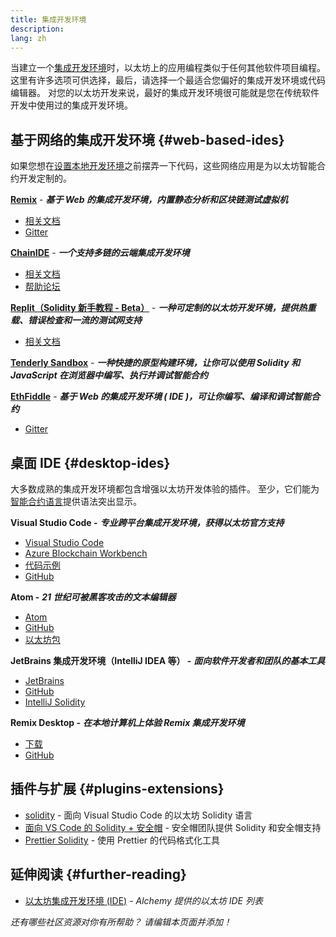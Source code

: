 ```yaml
---
title: 集成开发环境
description:
lang: zh
---
```


当建立一个[集成开发环境](https://wikipedia.org/wiki/Integrated_development_environment)时，以太坊上的应用编程类似于任何其他软件项目编程。 这里有许多选项可供选择，最后，请选择一个最适合您偏好的集成开发环境或代码编辑器。 对您的以太坊开发来说，最好的集成开发环境很可能就是您在传统软件开发中使用过的集成开发环境。

## 基于网络的集成开发环境 {#web-based-ides}

如果您想在[设置本地开发环境](/developers/local-environment/)之前摆弄一下代码，这些网络应用是为以太坊智能合约开发定制的。

**[Remix](https://remix.ethereum.org/)** - **_基于 Web 的集成开发环境，内置静态分析和区块链测试虚拟机_**

- [相关文档](https://remix-ide.readthedocs.io/en/latest/#)
- [Gitter](https://gitter.im/ethereum/remix)

**[ChainIDE](https://chainide.com/)** - **_一个支持多链的云端集成开发环境_**

- [相关文档](https://chainide.gitbook.io/chainide-english-1/)
- [帮助论坛](https://forum.chainide.com/)

**[Replit（Solidity 新手教程 - Beta）](https://replit.com/@replit/Solidity-starter-beta)** - **_一种可定制的以太坊开发环境，提供热重载、错误检查和一流的测试网支持_**

- [相关文档](https://docs.replit.com/)

**[Tenderly Sandbox](https://sandbox.tenderly.co/)** - **_一种快捷的原型构建环境，让你可以使用 Solidity 和 JavaScript 在浏览器中编写、执行并调试智能合约_**

**[EthFiddle](https://ethfiddle.com/)** - **_基于 Web 的集成开发环境 ( IDE )，可让你编写、编译和调试智能合约_**

- [Gitter](https://gitter.im/loomnetwork/ethfiddle)

## 桌面 IDE {#desktop-ides}

大多数成熟的集成开发环境都包含增强以太坊开发体验的插件。 至少，它们能为[智能合约语言](/developers/docs/smart-contracts/languages/)提供语法突出显示。

**Visual Studio Code -** **_专业跨平台集成开发环境，获得以太坊官方支持_**

- [Visual Studio Code](https://code.visualstudio.com/)
- [Azure Blockchain Workbench](https://azuremarketplace.microsoft.com/en-us/marketplace/apps/microsoft-azure-blockchain.azure-blockchain-workbench?tab=Overview)
- [代码示例](https://github.com/Azure-Samples/blockchain/blob/master/blockchain-workbench/application-and-smart-contract-samples/readme.md)
- [GitHub](https://github.com/microsoft/vscode)

**Atom -** **_21 世纪可被黑客攻击的文本编辑器_**

- [Atom](https://atom.io/)
- [GitHub](https://github.com/atom)
- [以太坊包](https://atom.io/packages/search?utf8=%E2%9C%93&q=keyword%3Aethereum&commit=Search)

**JetBrains 集成开发环境（IntelliJ IDEA 等） -** **_面向软件开发者和团队的基本工具_**

- [JetBrains](https://www.jetbrains.com/)
- [GitHub](https://github.com/JetBrains)
- [IntelliJ Solidity](https://github.com/intellij-solidity/intellij-solidity/)

**Remix Desktop -** **_在本地计算机上体验 Remix 集成开发环境_**

- [下载](https://github.com/ethereum/remix-desktop/releases)
- [GitHub](https://github.com/ethereum/remix-desktop)

## 插件与扩展 {#plugins-extensions}

- [solidity](https://marketplace.visualstudio.com/items?itemName=JuanBlanco.solidity) - 面向 Visual Studio Code 的以太坊 Solidity 语言
- [面向 VS Code 的 Solidity + 安全帽](https://marketplace.visualstudio.com/items?itemName=NomicFoundation.hardhat-solidity) - 安全帽团队提供 Solidity 和安全帽支持
- [Prettier Solidity](https://github.com/prettier-solidity/prettier-plugin-solidity) - 使用 Prettier 的代码格式化工具

## 延伸阅读 {#further-reading}

- [以太坊集成开发环境 (IDE)](https://www.alchemy.com/list-of/web3-ides-on-ethereum) _- Alchemy 提供的以太坊 IDE 列表_

_还有哪些社区资源对你有所帮助？ 请编辑本页面并添加！_
